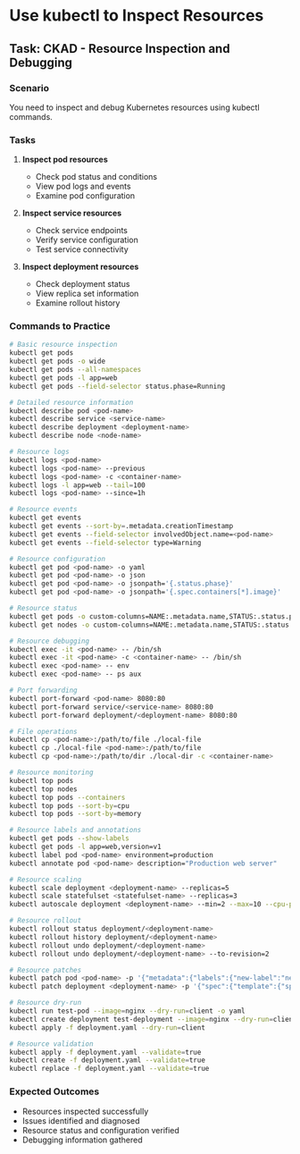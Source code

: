 # Use kubectl to Inspect Resources

## Task: CKAD - Resource Inspection and Debugging

### Scenario
You need to inspect and debug Kubernetes resources using kubectl commands.

### Tasks
1. **Inspect pod resources**
   - Check pod status and conditions
   - View pod logs and events
   - Examine pod configuration

2. **Inspect service resources**
   - Check service endpoints
   - Verify service configuration
   - Test service connectivity

3. **Inspect deployment resources**
   - Check deployment status
   - View replica set information
   - Examine rollout history

### Commands to Practice
```bash
# Basic resource inspection
kubectl get pods
kubectl get pods -o wide
kubectl get pods --all-namespaces
kubectl get pods -l app=web
kubectl get pods --field-selector status.phase=Running

# Detailed resource information
kubectl describe pod <pod-name>
kubectl describe service <service-name>
kubectl describe deployment <deployment-name>
kubectl describe node <node-name>

# Resource logs
kubectl logs <pod-name>
kubectl logs <pod-name> --previous
kubectl logs <pod-name> -c <container-name>
kubectl logs -l app=web --tail=100
kubectl logs <pod-name> --since=1h

# Resource events
kubectl get events
kubectl get events --sort-by=.metadata.creationTimestamp
kubectl get events --field-selector involvedObject.name=<pod-name>
kubectl get events --field-selector type=Warning

# Resource configuration
kubectl get pod <pod-name> -o yaml
kubectl get pod <pod-name> -o json
kubectl get pod <pod-name> -o jsonpath='{.status.phase}'
kubectl get pod <pod-name> -o jsonpath='{.spec.containers[*].image}'

# Resource status
kubectl get pods -o custom-columns=NAME:.metadata.name,STATUS:.status.phase,READY:.status.containerStatuses[*].ready
kubectl get nodes -o custom-columns=NAME:.metadata.name,STATUS:.status.conditions[-1].type,ROLES:.metadata.labels.node-role\.kubernetes\.io/control-plane

# Resource debugging
kubectl exec -it <pod-name> -- /bin/sh
kubectl exec -it <pod-name> -c <container-name> -- /bin/sh
kubectl exec <pod-name> -- env
kubectl exec <pod-name> -- ps aux

# Port forwarding
kubectl port-forward <pod-name> 8080:80
kubectl port-forward service/<service-name> 8080:80
kubectl port-forward deployment/<deployment-name> 8080:80

# File operations
kubectl cp <pod-name>:/path/to/file ./local-file
kubectl cp ./local-file <pod-name>:/path/to/file
kubectl cp <pod-name>:/path/to/dir ./local-dir -c <container-name>

# Resource monitoring
kubectl top pods
kubectl top nodes
kubectl top pods --containers
kubectl top pods --sort-by=cpu
kubectl top pods --sort-by=memory

# Resource labels and annotations
kubectl get pods --show-labels
kubectl get pods -l app=web,version=v1
kubectl label pod <pod-name> environment=production
kubectl annotate pod <pod-name> description="Production web server"

# Resource scaling
kubectl scale deployment <deployment-name> --replicas=5
kubectl scale statefulset <statefulset-name> --replicas=3
kubectl autoscale deployment <deployment-name> --min=2 --max=10 --cpu-percent=50

# Resource rollout
kubectl rollout status deployment/<deployment-name>
kubectl rollout history deployment/<deployment-name>
kubectl rollout undo deployment/<deployment-name>
kubectl rollout undo deployment/<deployment-name> --to-revision=2

# Resource patches
kubectl patch pod <pod-name> -p '{"metadata":{"labels":{"new-label":"new-value"}}}'
kubectl patch deployment <deployment-name> -p '{"spec":{"template":{"spec":{"containers":[{"name":"nginx","image":"nginx:1.21"}]}}}}'

# Resource dry-run
kubectl run test-pod --image=nginx --dry-run=client -o yaml
kubectl create deployment test-deployment --image=nginx --dry-run=client -o yaml
kubectl apply -f deployment.yaml --dry-run=client

# Resource validation
kubectl apply -f deployment.yaml --validate=true
kubectl create -f deployment.yaml --validate=true
kubectl replace -f deployment.yaml --validate=true
```

### Expected Outcomes
- Resources inspected successfully
- Issues identified and diagnosed
- Resource status and configuration verified
- Debugging information gathered
